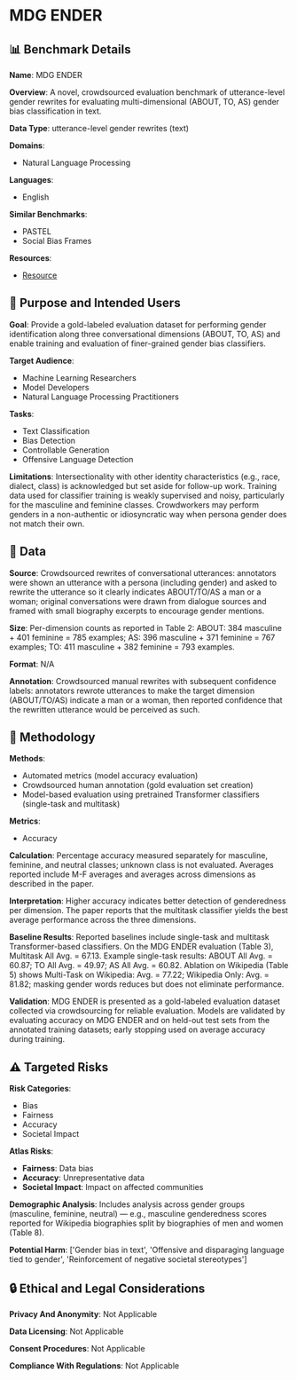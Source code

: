 # MDG ENDER

## 📊 Benchmark Details

**Name**: MDG ENDER

**Overview**: A novel, crowdsourced evaluation benchmark of utterance-level gender rewrites for evaluating multi-dimensional (ABOUT, TO, AS) gender bias classification in text.

**Data Type**: utterance-level gender rewrites (text)

**Domains**:
- Natural Language Processing

**Languages**:
- English

**Similar Benchmarks**:
- PASTEL
- Social Bias Frames

**Resources**:
- [Resource](N/A)

## 🎯 Purpose and Intended Users

**Goal**: Provide a gold-labeled evaluation dataset for performing gender identification along three conversational dimensions (ABOUT, TO, AS) and enable training and evaluation of finer-grained gender bias classifiers.

**Target Audience**:
- Machine Learning Researchers
- Model Developers
- Natural Language Processing Practitioners

**Tasks**:
- Text Classification
- Bias Detection
- Controllable Generation
- Offensive Language Detection

**Limitations**: Intersectionality with other identity characteristics (e.g., race, dialect, class) is acknowledged but set aside for follow-up work. Training data used for classifier training is weakly supervised and noisy, particularly for the masculine and feminine classes. Crowdworkers may perform genders in a non-authentic or idiosyncratic way when persona gender does not match their own.

## 💾 Data

**Source**: Crowdsourced rewrites of conversational utterances: annotators were shown an utterance with a persona (including gender) and asked to rewrite the utterance so it clearly indicates ABOUT/TO/AS a man or a woman; original conversations were drawn from dialogue sources and framed with small biography excerpts to encourage gender mentions.

**Size**: Per-dimension counts as reported in Table 2: ABOUT: 384 masculine + 401 feminine = 785 examples; AS: 396 masculine + 371 feminine = 767 examples; TO: 411 masculine + 382 feminine = 793 examples.

**Format**: N/A

**Annotation**: Crowdsourced manual rewrites with subsequent confidence labels: annotators rewrote utterances to make the target dimension (ABOUT/TO/AS) indicate a man or a woman, then reported confidence that the rewritten utterance would be perceived as such.

## 🔬 Methodology

**Methods**:
- Automated metrics (model accuracy evaluation)
- Crowdsourced human annotation (gold evaluation set creation)
- Model-based evaluation using pretrained Transformer classifiers (single-task and multitask)

**Metrics**:
- Accuracy

**Calculation**: Percentage accuracy measured separately for masculine, feminine, and neutral classes; unknown class is not evaluated. Averages reported include M-F averages and averages across dimensions as described in the paper.

**Interpretation**: Higher accuracy indicates better detection of genderedness per dimension. The paper reports that the multitask classifier yields the best average performance across the three dimensions.

**Baseline Results**: Reported baselines include single-task and multitask Transformer-based classifiers. On the MDG ENDER evaluation (Table 3), Multitask All Avg. = 67.13. Example single-task results: ABOUT All Avg. = 60.87; TO All Avg. = 49.97; AS All Avg. = 60.82. Ablation on Wikipedia (Table 5) shows Multi-Task on Wikipedia: Avg. = 77.22; Wikipedia Only: Avg. = 81.82; masking gender words reduces but does not eliminate performance.

**Validation**: MDG ENDER is presented as a gold-labeled evaluation dataset collected via crowdsourcing for reliable evaluation. Models are validated by evaluating accuracy on MDG ENDER and on held-out test sets from the annotated training datasets; early stopping used on average accuracy during training.

## ⚠️ Targeted Risks

**Risk Categories**:
- Bias
- Fairness
- Accuracy
- Societal Impact

**Atlas Risks**:
- **Fairness**: Data bias
- **Accuracy**: Unrepresentative data
- **Societal Impact**: Impact on affected communities

**Demographic Analysis**: Includes analysis across gender groups (masculine, feminine, neutral) — e.g., masculine genderedness scores reported for Wikipedia biographies split by biographies of men and women (Table 8).

**Potential Harm**: ['Gender bias in text', 'Offensive and disparaging language tied to gender', 'Reinforcement of negative societal stereotypes']

## 🔒 Ethical and Legal Considerations

**Privacy And Anonymity**: Not Applicable

**Data Licensing**: Not Applicable

**Consent Procedures**: Not Applicable

**Compliance With Regulations**: Not Applicable
